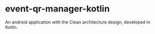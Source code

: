 # event-qr-manager-kotlin
An android application with the Clean architecture design, developed in Kotlin. 
